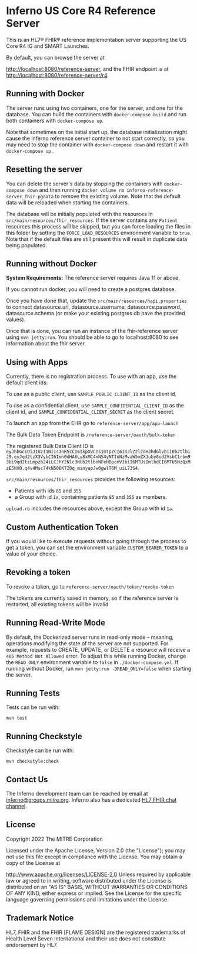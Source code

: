 # Inferno US Core R4 Reference Server

This is an HL7® FHIR® reference implementation server supporting the US Core R4
IG and SMART Launches.

By default, you can browse the server at

[http://localhost:8080/reference-server](http://localhost:8080/reference-server), and the FHIR endpoint is at
[http://localhost:8080/reference-server/r4](http://localhost:8080/reference-server/r4)

## Running with Docker

The server runs using two containers, one for the server, and one for the
database. You can build the containers with `docker-compose build` and 
run both containers with `docker-compose up`.

Note that sometimes on the initial start up, the database initialization might cause the inferno reference server container to not start correctly, so you may need to stop the container with `docker-compose down` and restart it with `docker-compose up` .

## Resetting the server

You can delete the server's data by stopping the containers with `docker-compose down` and then running `docker volume rm inferno-reference-server_fhir-pgdata` to remove the existing volume. Note that the default data will be reloaded when starting the containers.


The database will be initially populated with the resources in `src/main/resources/fhir_resources`. If the server contains any `Patient` resources this process will be skipped, but you can force loading the files in this folder by setting the `FORCE_LOAD_RESOURCES`  environment variable to `true`. Note that if the default files are still present this will result in duplicate data being populated.

## Running without Docker

**System Requirements:**
The reference server requires Java 11 or above.

If you cannot run docker, you will need to create a postgres database.

Once you have done that, update the `src/main/resources/hapi.properties` to connect datasource.url, datasource.username, datasource.password, datasource.schema (or make your existing postgres db have the provided values).

Once that is done, you can run an instance of the fhir-reference server using `mvn jetty:run`.  You should be able to go to localhost:8080 to see information about the fhir server.

## Using with Apps

Currently, there is no registration process. To use with an app, use the default client ids:

To use as a public client, use `SAMPLE_PUBLIC_CLIENT_ID` as the client id.

To use as a confidential client, use `SAMPLE_CONFIDENTIAL_CLIENT_ID` as the client id, and `SAMPLE_CONFIDENTIAL_CLIENT_SECRET` as the client secret.

To launch an app from the EHR go to `reference-server/app/app-launch`

The Bulk Data Token Endpoint is `/reference-server/oauth/bulk-token`

The registered Bulk Data Client ID is `eyJhbGciOiJIUzI1NiIsInR5cCI6IkpXVCIsImtpZCI6InJlZ2lzdHJhdGlvbi10b2tlbiJ9.eyJqd2tzX3VybCI6Imh0dHA6Ly8xMC4xNS4yNTIuNzMvaW5mZXJuby8ud2VsbC1rbm93bi9qd2tzLmpzb24iLCJhY2Nlc3NUb2tlbnNFeHBpcmVJbiI6MTUsImlhdCI6MTU5NzQxMzE5NX0.q4v4Msc74kN506KTZ0q_minyapJw0gwlT6M_uiL73S4`.

`src/main/resources/fhir_resources` provides the following resources:
 - Patients with ids `85` and `355`
 - a Group with id `1a`, containing patients `85` and `355` as members.

`upload.rb` includes the resources above, except the Group with id `1a`.

## Custom Authentication Token

If you would like to execute requests without going through the process to get a token, you can set the environment variable `CUSTOM_BEARER_TOKEN` to a value of your choice. 

## Revoking a token

To revoke a token, go to `reference-server/oauth/token/revoke-token`

The tokens are currently saved in memory, so if the reference server is restarted, all existing tokens will be invalid

## Running Read-Write Mode

By default, the Dockerized server runs in read-only mode – meaning, operations
modifying the state of the server are not supported. For example, requests to
CREATE, UPDATE, or DELETE a resource will receive a `405 Method Not Allowed`
error. To adjust this while running Docker, change the `READ_ONLY` environment
variable to `false` in `./docker-compose.yml`. If running without Docker, run
`mvn jetty:run -DREAD_ONLY=false` when starting the server.

## Running Tests

Tests can be run with:

```shell
mvn test
```

## Running Checkstyle

Checkstyle can be run with:

```shell
mvn checkstyle:check
```

## Contact Us
The Inferno development team can be reached by email at inferno@groups.mitre.org. Inferno also has a dedicated [HL7 FHIR chat channel](https://chat.fhir.org/#narrow/stream/153-inferno).

## License
Copyright 2022 The MITRE Corporation

Licensed under the Apache License, Version 2.0 (the "License"); you may not use this file except in compliance with the License. You may obtain a copy of the License at

http://www.apache.org/licenses/LICENSE-2.0
Unless required by applicable law or agreed to in writing, software distributed under the License is distributed on an "AS IS" BASIS, WITHOUT WARRANTIES OR CONDITIONS OF ANY KIND, either express or implied. See the License for the specific language governing permissions and limitations under the License.

## Trademark Notice

HL7, FHIR and the FHIR [FLAME DESIGN] are the registered trademarks of Health
Level Seven International and their use does not constitute endorsement by HL7.
